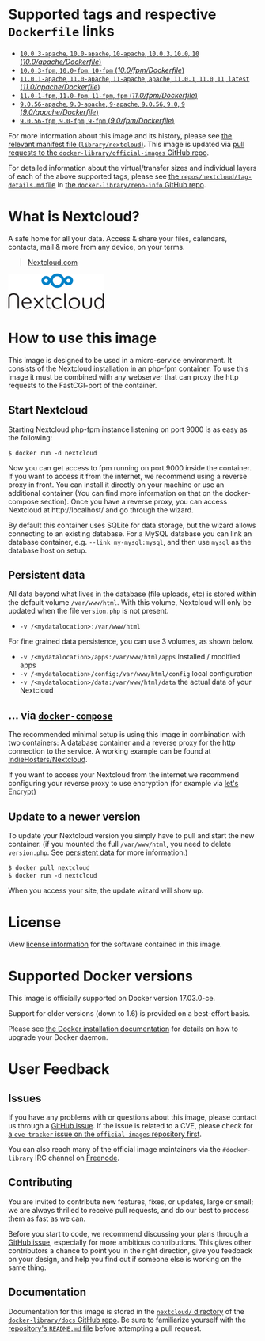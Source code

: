 <!--

********************************************************************************

WARNING:

    DO NOT EDIT "nextcloud/README.md"

    IT IS AUTO-GENERATED

    (from the other files in "nextcloud/" combined with a set of templates)

********************************************************************************

-->

# Supported tags and respective `Dockerfile` links

-	[`10.0.3-apache`, `10.0-apache`, `10-apache`, `10.0.3`, `10.0`, `10` (*10.0/apache/Dockerfile*)](https://github.com/nextcloud/docker/blob/e8590ef1b7cd06aa3312cbdbfed951f4723e6ba3/10.0/apache/Dockerfile)
-	[`10.0.3-fpm`, `10.0-fpm`, `10-fpm` (*10.0/fpm/Dockerfile*)](https://github.com/nextcloud/docker/blob/e8590ef1b7cd06aa3312cbdbfed951f4723e6ba3/10.0/fpm/Dockerfile)
-	[`11.0.1-apache`, `11.0-apache`, `11-apache`, `apache`, `11.0.1`, `11.0`, `11`, `latest` (*11.0/apache/Dockerfile*)](https://github.com/nextcloud/docker/blob/e8590ef1b7cd06aa3312cbdbfed951f4723e6ba3/11.0/apache/Dockerfile)
-	[`11.0.1-fpm`, `11.0-fpm`, `11-fpm`, `fpm` (*11.0/fpm/Dockerfile*)](https://github.com/nextcloud/docker/blob/e8590ef1b7cd06aa3312cbdbfed951f4723e6ba3/11.0/fpm/Dockerfile)
-	[`9.0.56-apache`, `9.0-apache`, `9-apache`, `9.0.56`, `9.0`, `9` (*9.0/apache/Dockerfile*)](https://github.com/nextcloud/docker/blob/e0c8ce80b26d4755a9a2bfeb3c42c40c89d8c4f8/9.0/apache/Dockerfile)
-	[`9.0.56-fpm`, `9.0-fpm`, `9-fpm` (*9.0/fpm/Dockerfile*)](https://github.com/nextcloud/docker/blob/e0c8ce80b26d4755a9a2bfeb3c42c40c89d8c4f8/9.0/fpm/Dockerfile)

For more information about this image and its history, please see [the relevant manifest file (`library/nextcloud`)](https://github.com/docker-library/official-images/blob/master/library/nextcloud). This image is updated via [pull requests to the `docker-library/official-images` GitHub repo](https://github.com/docker-library/official-images/pulls?q=label%3Alibrary%2Fnextcloud).

For detailed information about the virtual/transfer sizes and individual layers of each of the above supported tags, please see [the `repos/nextcloud/tag-details.md` file](https://github.com/docker-library/repo-info/blob/master/repos/nextcloud/tag-details.md) in [the `docker-library/repo-info` GitHub repo](https://github.com/docker-library/repo-info).

# What is Nextcloud?

A safe home for all your data. Access & share your files, calendars, contacts, mail & more from any device, on your terms.

> [Nextcloud.com](https://nextcloud.com/)

![logo](https://raw.githubusercontent.com/docker-library/docs/ef637cb2657ef179041495195b6ac4bb934fee63/nextcloud/logo.png)

# How to use this image

This image is designed to be used in a micro-service environment. It consists of the Nextcloud installation in an [php-fpm](https://hub.docker.com/_/php/) container. To use this image it must be combined with any webserver that can proxy the http requests to the FastCGI-port of the container.

## Start Nextcloud

Starting Nextcloud php-fpm instance listening on port 9000 is as easy as the following:

```console
$ docker run -d nextcloud
```

Now you can get access to fpm running on port 9000 inside the container. If you want to access it from the internet, we recommend using a reverse proxy in front. You can install it directly on your machine or use an additional container (You can find more information on that on the docker-compose section). Once you have a reverse proxy, you can access Nextcloud at http://localhost/ and go through the wizard.

By default this container uses SQLite for data storage, but the wizard allows connecting to an existing database. For a MySQL database you can link an database container, e.g. `--link my-mysql:mysql`, and then use `mysql` as the database host on setup.

## Persistent data

All data beyond what lives in the database (file uploads, etc) is stored within the default volume `/var/www/html`. With this volume, Nextcloud will only be updated when the file `version.php` is not present.

-	`-v /<mydatalocation>:/var/www/html`

For fine grained data persistence, you can use 3 volumes, as shown below.

-	`-v /<mydatalocation>/apps:/var/www/html/apps` installed / modified apps
-	`-v /<mydatalocation>/config:/var/www/html/config` local configuration
-	`-v /<mydatalocation>/data:/var/www/html/data` the actual data of your Nextcloud

## ... via [`docker-compose`](https://github.com/docker/compose)

The recommended minimal setup is using this image in combination with two containers: A database container and a reverse proxy for the http connection to the service. A working example can be found at [IndieHosters/Nextcloud](https://github.com/indiehosters/nextcloud).

If you want to access your Nextcloud from the internet we recommend configuring your reverse proxy to use encryption (for example via [let's Encrypt](https://letsencrypt.org/))

## Update to a newer version

To update your Nextcloud version you simply have to pull and start the new container. (if you mounted the full `/var/www/html`, you need to delete `version.php`. See [persistent data](#persistent-data) for more information.)

```console
$ docker pull nextcloud
$ docker run -d nextcloud
```

When you access your site, the update wizard will show up.

# License

View [license information](https://github.com/nextcloud/server/blob/master/COPYING-README) for the software contained in this image.

# Supported Docker versions

This image is officially supported on Docker version 17.03.0-ce.

Support for older versions (down to 1.6) is provided on a best-effort basis.

Please see [the Docker installation documentation](https://docs.docker.com/installation/) for details on how to upgrade your Docker daemon.

# User Feedback

## Issues

If you have any problems with or questions about this image, please contact us through a [GitHub issue](https://github.com/nextcloud/docker/issues). If the issue is related to a CVE, please check for [a `cve-tracker` issue on the `official-images` repository first](https://github.com/docker-library/official-images/issues?q=label%3Acve-tracker).

You can also reach many of the official image maintainers via the `#docker-library` IRC channel on [Freenode](https://freenode.net).

## Contributing

You are invited to contribute new features, fixes, or updates, large or small; we are always thrilled to receive pull requests, and do our best to process them as fast as we can.

Before you start to code, we recommend discussing your plans through a [GitHub issue](https://github.com/nextcloud/docker/issues), especially for more ambitious contributions. This gives other contributors a chance to point you in the right direction, give you feedback on your design, and help you find out if someone else is working on the same thing.

## Documentation

Documentation for this image is stored in the [`nextcloud/` directory](https://github.com/docker-library/docs/tree/master/nextcloud) of the [`docker-library/docs` GitHub repo](https://github.com/docker-library/docs). Be sure to familiarize yourself with the [repository's `README.md` file](https://github.com/docker-library/docs/blob/master/README.md) before attempting a pull request.
